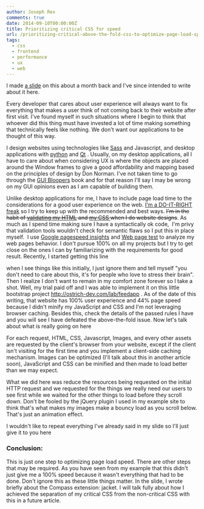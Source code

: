 ```yaml
---
author: Joseph Rex
comments: true
date: 2014-09-10T00:00:00Z
title: Prioritizing critical CSS for speed
url: /prioritizing-critical-above-the-fold-css-to-optimize-page-load-speed/
tags:
  - css
  - frontend
  - performance
  - ux
  - web
---
```


I made <a href="http://slides.com/bl4ckdu5t/critical-css" target="_blank">a slide</a> on this about a month back and I've since intended to write about it here.

Every developer that cares about user experience will always want to fix everything that makes a user think of not coming back to their website after first visit. I've found myself in such situations where I begin to think that whoever did this thing must have invested a lot of time making something that technically feels like nothing. We don't want our applications to be thought of this way.
<!--more-->

I design websites using technologies like <a href="http://sass-lang.com" target="_blank">Sass</a> and Javascript, and desktop applications with <a href="http://python.org" target="_blank">python</a> and <a href="http://qt-project.org" target="_blank">Qt</a> . Usually, on my desktop applications, all I have to care about when considering UX is where the objects are placed around the Window frames to give a good affordability and mapping based on the principles of design by Don Norman. I've not taken time to go through the <a href="http://www.gui-bloopers.com/" target="_blank">GUI Bloopers</a> book and for that reason I'll say I may be wrong on my GUI opinions even as I am capable of building them.

Unlike desktop applications for me, I have to include page load time to the considerations for a good user experience on the web. [I'm a DO-IT-RIGHT freak][1] so I try to keep up with the recommended and best ways. <del>I'm in the habit of <a href="http://validator.w3.org/" target="_blank">validating my HTML</a> and <a href="http://jigsaw.w3.org/css-validator/" target="_blank">my CSS </a>when I do website designs</del>. As much as I spend time making sure I have a syntactically ok code,  I'm privy that validation tools wouldn't check for semantic flaws so I put this in place myself.  I use <a href="https://developers.google.com/speed/pagespeed/insights" target="_blank">Google pagespeed insights</a> and <a href="http://webpagetest.org" target="_blank">Web page test</a> to analyze my web pages behavior. I don't pursue 100% on all my projects but I try to get close on the ones I can by familiarizing with the requirements for good result. Recently, I started getting this line

when I see things like this initially, I just ignore them and tell myself "you don't need to care about this, it's for people who love to stress their brain". Then I realize I don't want to remain in my comfort zone forever so I take a shot. Well, my trial paid off and I was able to implement it on this little bootstrap project <a href="http://ostrich-dev.com/lab/feedapp" target="_blank">http://ostrich-dev.com/lab/feedapp</a> . As of the date of this writing, that website has 100% user experience and 44% page speed because I didn't minify my JavaScript and CSS and I'm not leveraging browser caching. Besides this, check the details of the passed rules I have and you will see I have defeated the above-the-fold issue. Now let's talk about what is really going on here

For each request, HTML, CSS, Javascript, Images, and every other assets are requested by the client's browser from your website, except if the client isn't visiting for the first time and you implement a client-side caching mechanism. Images can be optimized (I'll talk about this in another article soon), JavaScript and CSS can be minified and then made to load better than we may expect.

What we did here was reduce the resources being requested on the initial HTTP request and we requested for the things we really need our users to see first while we waited for the other things to load before they scroll down. Don't be fooled by the jQuery plugin I used in my example site to think that's what makes my images make a bouncy load as you scroll below. That's just an animation effect.

I wouldn't like to repeat everything I've already said in my slide so I'll just give it to you here



### Conclusion:

This is just one step to optimizing page load speed. There are other steps that may be required. As you have seen from my example that this didn't just give me a 100% speed because it wasn't everything that had to be done. Don't ignore this as these little things matter. In the slide, I wrote briefly about the Compass extension: jacket. I will talk fully about how I achieved the separation of my critical CSS from the non-critical CSS with this in a future article.

 [1]: http://josephrex.me/im-not-a-perfectionist/ "I’m not a perfectionist"
